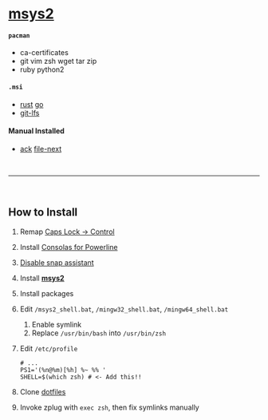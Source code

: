 [msys2]
========
#### `pacman`
- ca-certificates
- git vim zsh wget tar zip
- ruby python2

#### `.msi`
- [rust][] [go][]
- [git-lfs]

#### Manual Installed
- [ack][] [file-next][]

<br>

--------

<br>

How to Install
--------
1.  Remap [Caps Lock &rarr; Control][caps]
1.  Install [Consolas for Powerline]
1.  [Disable snap assistant](http://i.imgur.com/0O4BgFW.png)
1.  Install **[msys2]**
1.  Install packages
1.  Edit `/msys2_shell.bat`, `/mingw32_shell.bat`, `/mingw64_shell.bat`

    1. Enable symlink
    1. Replace `/usr/bin/bash` into `/usr/bin/zsh`

1.  Edit `/etc/profile`

    ```
    # ...
    PS1='(%n@%m)[%h] %~ %% '
    SHELL=$(which zsh) # <- Add this!!
    ```

1.  Clone [dotfiles](../README.md)
1.  Invoke zplug with `exec zsh`, then fix symlinks manually

[rust]: https://www.rust-lang.org/
[go]: https://golang.org/
[git-lfs]: https://git-lfs.github.com/
[ack]: https://github.com/petdance/ack2/tree/2.15_02
[file-next]: https://github.com/petdance/file-next/tree/1.12
[msys2]: https://msys2.github.io
[caps]: https://gist.github.com/simnalamburt/90965dcb09cec6b82320/raw/58a9f61143273d5226be352d2c29ecf738e5bffd/capslock-to-control.reg
[Consolas for Powerline]: https://gist.github.com/simnalamburt/90965dcb09cec6b82320/raw/58a9f61143273d5226be352d2c29ecf738e5bffd/consola.ttf
[fzf]: https://github.com/junegunn/fzf
